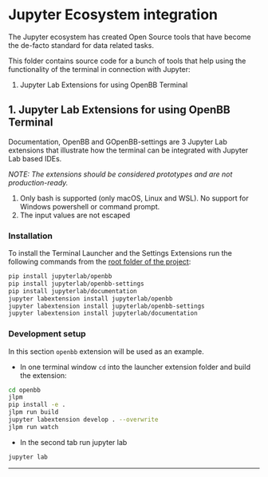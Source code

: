# Jupyter Ecosystem integration

The Jupyter ecosystem has created Open Source tools that have become the de-facto
standard for data related tasks.

This folder contains source code for a bunch of tools that help using the functionality
of the terminal in connection with Jupyter:

1. Jupyter Lab Extensions for using OpenBB Terminal

## 1. Jupyter Lab Extensions for using OpenBB Terminal

Documentation, OpenBB and GOpenBB-settings are 3 Jupyter Lab extensions that illustrate how
the terminal can be integrated with Jupyter Lab based IDEs.

_NOTE: The extensions should be considered prototypes and are not production-ready._

1. Only bash is supported (only macOS, Linux and WSL). No support for Windows powershell or command prompt.
2. The input values are not escaped

### Installation

To install the Terminal Launcher and the Settings Extensions run the following commands from the [root folder of the project](/):

```bash
pip install jupyterlab/openbb
pip install jupyterlab/openbb-settings
pip install jupyterlab/documentation
jupyter labextension install jupyterlab/openbb
jupyter labextension install jupyterlab/openbb-settings
jupyter labextension install jupyterlab/documentation
```

### Development setup

In this section `openbb` extension will be used as an example.

- In one terminal window `cd` into the launcher extension folder and build the extension:

```bash
cd openbb
jlpm
pip install -e .
jlpm run build
jupyter labextension develop . --overwrite
jlpm run watch
```

- In the second tab run jupyter lab

```bash
jupyter lab
```

---

